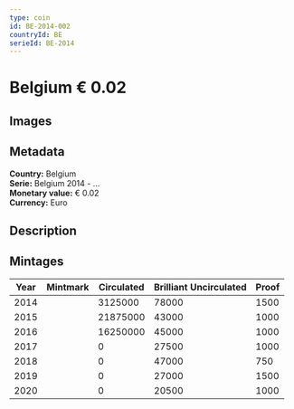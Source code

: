 ```yaml
---
type: coin
id: BE-2014-002
countryId: BE
serieId: BE-2014
---
```


# Belgium € 0.02

## Images


## Metadata

**Country:** Belgium\
**Serie:** Belgium 2014 - ...\
**Monetary value:** € 0.02\
**Currency:** Euro

## Description


## Mintages

| Year | Mintmark | Circulated | Brilliant Uncirculated | Proof |
| ---- | -------- | ---------- | ---------------------- | ----- |
| 2014 |  | 3125000| 78000 | 1500 |
| 2015 |  | 21875000| 43000 | 1000 |
| 2016 |  | 16250000| 45000 | 1000 |
| 2017 |  | 0| 27500 | 1000 |
| 2018 |  | 0| 47000 | 750 |
| 2019 |  | 0| 27000 | 1500 |
| 2020 |  | 0| 20500 | 1000 |

